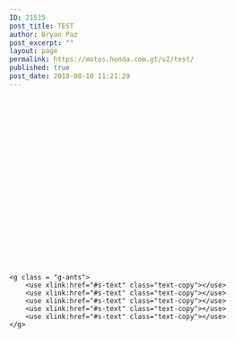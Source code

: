 ```yaml
---
ID: 21515
post_title: TEST
author: Bryan Paz
post_excerpt: ""
layout: page
permalink: https://motos.honda.com.gt/v2/test/
published: true
post_date: 2018-08-10 11:21:29
---
```

<style>
svg {
    display: block;
    font: 10.5em 'Montserrat';
    width: 960px;
    height: 300px;
    margin: 0 auto;
}

.text-copy {
    fill: none;
    stroke: white;
    stroke-dasharray: 6% 29%;
    stroke-width: 5px;
    stroke-dashoffset: 0%;
    animation: stroke-offset 5.5s infinite linear;
}

.text-copy:nth-child(1){
	stroke: #4D163D;
	animation-delay: -1;
}

.text-copy:nth-child(2){
	stroke: #840037;
	animation-delay: -2s;
}

.text-copy:nth-child(3){
	stroke: #BD0034;
	animation-delay: -3s;
}

.text-copy:nth-child(4){
	stroke: #BD0034;
	animation-delay: -4s;
}

.text-copy:nth-child(5){
	stroke: #FDB731;
	animation-delay: -5s;
}

@keyframes stroke-offset{
	100% {stroke-dashoffset: -35%;}
}
</style> 
<svg viewBox="0 0 960 300">
	<symbol id="s-text">
		<text text-anchor="middle" x="50%" y="80%">Montserrat</text>
	</symbol>

	<g class = "g-ants">
		<use xlink:href="#s-text" class="text-copy"></use>
		<use xlink:href="#s-text" class="text-copy"></use>
		<use xlink:href="#s-text" class="text-copy"></use>
		<use xlink:href="#s-text" class="text-copy"></use>
		<use xlink:href="#s-text" class="text-copy"></use>
	</g>
</svg>